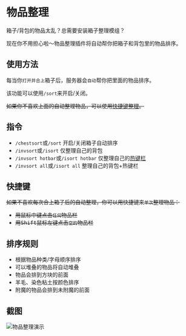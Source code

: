 # 物品整理

箱子/背包的物品太乱？总需要安装箱子整理模组？

现在你不用担心啦～物品整理插件将自动帮你把箱子和背包里的物品排序。

## 使用方法

每当你`打开并合上`箱子后，服务器会`自动`帮你把里面的物品排序。

该功能可以使用`/sort`来开启/关闭。

~~如果你不喜欢上面的自动整理物品，可以使用[快捷键整理](#快捷键)。~~

## 指令

- `/chestsort`或`/sort` 开启/关闭箱子自动排序
- `/invsort`或`/isort` 仅整理自己的背包
- `/invsort hotbar`或`/isort hotbar` 仅整理自己的[热键栏](https://minecraft-zh.gamepedia.com/%E5%B9%B3%E8%A7%86%E6%98%BE%E7%A4%BA%E5%99%A8)
- `/invsort all`或`/isort all` 整理自己的背包+热键栏

## 快捷键

~~如果不喜欢每次合上箱子后的自动整理，你可以用快捷键来`单次`整理物品：~~

- ~~用<kbd>鼠标中键</kbd>点击`任何`物品栏~~
- ~~用<kbd>Shift</kbd><kbd>鼠标左键</kbd>点击`空的`物品栏~~

## 排序规则

- 根据物品种类/字母顺序排序
- 可以堆叠的物品将自动堆叠
- 物品会排到方块的前面
- 羊毛、染色粘土按颜色排序
- 附魔的物品会排到未附魔的前面

## 截图

![物品整理演示](https://mimaru-jp.oss-ap-northeast-1.aliyuncs.com/images/chestsort-screen2.jpg)
